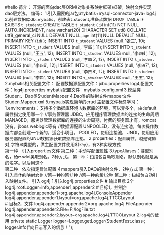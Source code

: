 #hello 
简介：
    开源的面向dao层ORM(对象关系映射框架)框架，映射文件实现dao层方法。
编码：
    1.引入需要的jar包:mybatis+mysql-connector-java+log4j
    2.创建数据库db_mybatis，创建表t_student,准备点数据
        DROP TABLE IF EXISTS `t_student`;
        CREATE TABLE `t_student`  (
          `id` int(11) NOT NULL AUTO_INCREMENT,
          `name` varchar(20) CHARACTER SET utf8 COLLATE utf8_general_ci NULL DEFAULT NULL,
          `age` int(11) NULL DEFAULT NULL,
          PRIMARY KEY (`id`)
        );
        INSERT INTO `t_student` VALUES (null, '张三', 10);
        INSERT INTO `t_student` VALUES (null, '李四', 11);
        INSERT INTO `t_student` VALUES (null, '王五', 12);
        INSERT INTO `t_student` VALUES (null, '李四4', 12);
        INSERT INTO `t_student` VALUES (null, '李四5', 12);
        INSERT INTO `t_student` VALUES (null, '李四6', 12);
        INSERT INTO `t_student` VALUES (null, '李四7', 12);
        INSERT INTO `t_student` VALUES (null, '李四8', 12);
        INSERT INTO `t_student` VALUES (null, '李四', 12);
        INSERT INTO `t_student` VALUES (null, '王五', 12);
    2.mybatis相关配置文件：
        配置数据源配置文件：jdbc.properties
        log4j配置文件：log4j.properties
        mybatis配置文件：mybatis-config.xml
    3.模型类Student、Dao类StudentMapper
    4.Dao类的映射文件mapper文件StudentMapper.xml
    5.mybatis实现简单的crud
主配置文件标签学习：
    1.environments：支持多个数据库环境
        <environments  default="选择使用的环境 environment的id">
            //数据库的环境，可以弄多个，由default属性指定使用哪一个
            <environment id="环境标识">
                 //事务管理器 JDBC，应用程序管理数据库的连接的生命周期  MANAGED，服务器管理数据库的连接的生命周期，付费的服务器才有，tomcat没有，jboss weblogic等有
                <transactionManager type="JDBC | MANAGED" /> 
                 //数据源配置   UNPOOLED，没有连接池，每次操作数据库都会创建一个新的，适合小项目。 POOLED，使用连接池。  JNDI，使用应用服务器配置的JNDI数据源获取数据库连接。
                <dataSource type="UNPOOLED | POOLED | JNDI">
                    <property name="driver" value="${jdbc.driverClassName}" />
                    <property name="url" value="${jdbc.url}" />
                    <property name="username" value="${jdbc.username}" />
                    <property name="password" value="${jdbc.password}" />
                 </dataSource>
            </environment>
        <environments>
    2.properties：配置属性，就是键值对,字符串类型的，供主配置文件使用${key}，有2种实现方式   
        第一种：引入properties文件
            <properties resource="properties文件"/> 
        第二种：手动写配置属性
            <properties> 
               <property name="" value="">
            </properties> 
    3.typeAliases：类型别名，给model类取别名。2种方式。
         第一种：扫描包自动取别名，默认别名就是类的名字。以后用这个
              <typeAliases> 
                   <package name="包的路径..."/>  
              </typeAliases>
         第二种：依次指定具体配置
               <typeAliases> 
                   <typeAlias alias="指定别名" type="model类的全路径...."/>
               </typeAliases>
    4.mappers引入DAO的映射文件，2种方式
        第一种：引入具体的映射文件
            <mappers>
                <mapper resource="路径.xml" />    //第一种的第1.1种
                <mapper class="路径.mapper类名" />        //第一种的第1.2种
            </mappers> 
        第二种：扫描包自动引入映射文件。
             <mappers>
                 <package name="能找到mapper.xml文件的包路径" />
              </mappers>
引入log4j
    1.引入log4j.properties文件
        # 输出目标 2个
        log4j.rootLogger=info,appender1,appender2
        # 目标1，控制台	
        log4j.appender.appender1=org.apache.log4j.ConsoleAppender
        log4j.appender.appender1.layout=org.apache.log4j.TTCCLayout 	
        # 目标2，文件
        log4j.appender.appender2=org.apache.log4j.FileAppender 
        log4j.appender.appender2.File=F:/logFile.txt 
        log4j.appender.appender2.layout=org.apache.log4j.TTCCLayout 
    2.log4j的使用
        private static Logger logger=Logger.getLogger(StudentTest.class);
        logger.info("向日志写入的信息！"); 

